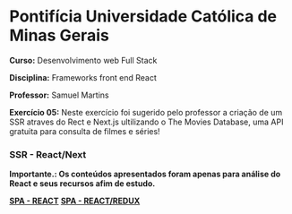 # Pontifícia Universidade Católica de Minas Gerais

 **Curso:** Desenvolvimento web Full Stack
 
 **Disciplina:** Frameworks front end React
 
 **Professor:** Samuel Martins
 
 **Exercício 05:**  Neste exercício foi sugerido pelo professor a criação de um SSR atraves do Rect e Next.js ultilizando o The Movies Database, uma API gratuita para consulta de filmes e séries!
  ### SSR - React/Next
 **Importante.: Os conteúdos apresentados foram apenas para análise do React e seus recursos afim de estudo.**
 
 [**SPA - REACT**](https://github.com/IgorMundim/react_movies-spa.git)
 [**SPA - REACT/REDUX**](https://github.com/IgorMundim/react-redux_movies-spa.git)
